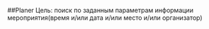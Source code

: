 ##Planer
Цель: поиск по заданным параметрам  информации мероприятия(время и/или дата и/или место и/или организатор)

